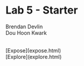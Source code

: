 # Lab 5 - Starter
Brendan Devlin <br>
Dou Hoon Kwark

<br>
[Expose](expose.html) <br>
[Explore](explore.html) <br>
